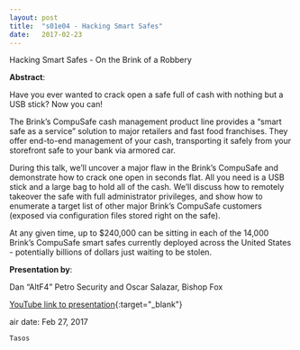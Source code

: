 ```yaml
---
layout: post
title:  "s01e04 - Hacking Smart Safes"
date:   2017-02-23
---
```


Hacking Smart Safes - On the Brink of a Robbery

**Abstract**:


Have you ever wanted to crack open a safe full of cash with nothing but a USB stick? Now you can!


The Brink’s CompuSafe cash management product line provides a “smart safe as a service” solution to major retailers and fast food franchises. They offer end-to-end management of your cash, transporting it safely from your storefront safe to your bank via armored car.


During this talk, we’ll uncover a major flaw in the Brink’s CompuSafe and demonstrate how to crack one open in seconds flat. All you need is a USB stick and a large bag to hold all of the cash. We’ll discuss how to remotely takeover the safe with full administrator privileges, and show how to enumerate a target list of other major Brink’s CompuSafe customers (exposed via configuration files stored right on the safe).


At any given time, up to $240,000 can be sitting in each of the 14,000 Brink’s CompuSafe smart safes currently deployed across the United States - potentially billions of dollars just waiting to be stolen.

**Presentation by**:


Dan “AltF4” Petro Security and Oscar Salazar, Bishop Fox

[YouTube link to presentation](https://www.youtube.com/watch?v=z8yCiYCNVQQ){:target="_blank"}


air date: Feb 27, 2017

`Tasos`
